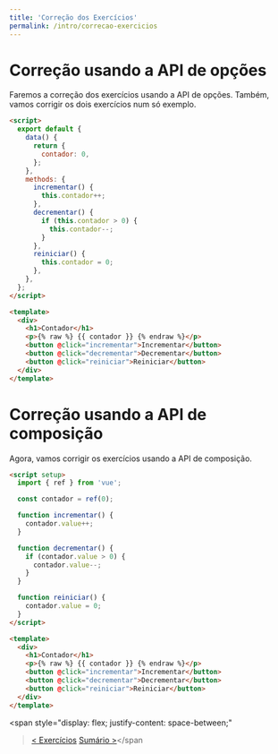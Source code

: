 ```yaml
---
title: 'Correção dos Exercícios'
permalink: /intro/correcao-exercicios
---
```


# Correção usando a API de opções

Faremos a correção dos exercícios usando a API de opções. Também, vamos corrigir os dois exercícios num só exemplo.

```html
<script>
  export default {
    data() {
      return {
        contador: 0,
      };
    },
    methods: {
      incrementar() {
        this.contador++;
      },
      decrementar() {
        if (this.contador > 0) {
          this.contador--;
        }
      },
      reiniciar() {
        this.contador = 0;
      },
    },
  };
</script>

<template>
  <div>
    <h1>Contador</h1>
    <p>{% raw %} {{ contador }} {% endraw %}</p>
    <button @click="incrementar">Incrementar</button>
    <button @click="decrementar">Decrementar</button>
    <button @click="reiniciar">Reiniciar</button>
  </div>
</template>
```

# Correção usando a API de composição

Agora, vamos corrigir os exercícios usando a API de composição.

```html
<script setup>
  import { ref } from 'vue';

  const contador = ref(0);

  function incrementar() {
    contador.value++;
  }

  function decrementar() {
    if (contador.value > 0) {
      contador.value--;
    }
  }

  function reiniciar() {
    contador.value = 0;
  }
</script>

<template>
  <div>
    <h1>Contador</h1>
    <p>{% raw %} {{ contador }} {% endraw %}</p>
    <button @click="incrementar">Incrementar</button>
    <button @click="decrementar">Decrementar</button>
    <button @click="reiniciar">Reiniciar</button>
  </div>
</template>
```

<span style="display: flex; justify-content: space-between;"

> <span>[&lt; Exercícios](exercicios.html 'Voltar')</span>
> <span>[Sumário &gt;](../ 'Próximo')</span></span

```

```
